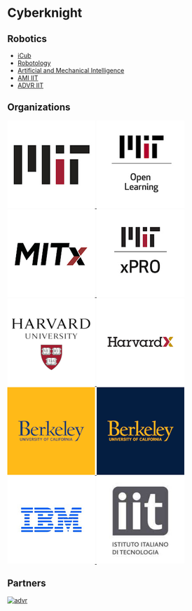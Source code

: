 # Cyberknight


## Robotics
- [iCub](https://icub.iit.it)
- [Robotology](https://github.com/robotology)
- [Artificial and Mechanical Intelligence](https://ami.iit.it)
- [AMI IIT](https://github.com/ami-iit)
- [ADVR IIT](https://advr.iit.it/)

## Organizations
<p align="left"> 
  <a href="https://www.mit.edu/" target="_blank"> 
    <img src="img/MIT.png" alt="MIT" height="200"/>  
  </a>
  <a href="https://openlearning.mit.edu/courses-programs/" target="_blank"> 
    <img src="img/MIT_Open_Learning.png" alt="MIT Open Learning" height="200"/>  
  </a>
  <a href="https://openlearning.mit.edu/courses-programs/mitx-courses/" target="_blank"> 
    <img src="img/MITx.png" alt="MITx" height="200"/>  
  </a>
  <a href="https://xpro.mit.edu/" target="_blank"> 
    <img src="img/MIT_xPRO.png" alt="MIT_xPRO" height="200"/>  
  </a>
  <a href="https://www.harvard.edu/" target="_blank"> 
    <img src="img/Harvard.png" alt="Harvard" height="200"/>  
  </a>
  <a href="https://harvardx.harvard.edu/" target="_blank"> 
    <img src="img/HarvardX.png" alt="HarvardX" height="200"/>  
  </a>
  <a href="https://www.berkeley.edu/" target="_blank"> 
    <img src="img/Berkeley.png" alt="Berkeley" height="200"/>  
  </a>
  <a href="https://berkeleyx.berkeley.edu/" target="_blank"> 
    <img src="img/BerkeleyX.png" alt="BerkeleyX" height="200"/>  
  </a>
  <a href="https://www.ibm.com/" target="_blank"> 
    <img src="img/IBM.png" alt="IBM" width="200" height="200"/> 
  </a> 
  <a href="https://www.iit.it" target="_blank"> 
    <img src="img/IIT.png" alt="IIT" width="200" height="200">
  </a>
</p>

## Partners
<p align="left">
  <a href="https://advr.iit.it/" target="_blank"> 
    <img src="https://advr.iit.it/storage/iit-advr-t2.png" alt="advr" width="305" height="75"/> 
  </a>
</p>  
